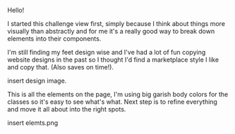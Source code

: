Hello!

I started this challenge view first, simply because I think about things more visually than abstractly and for me it's a really good way to break down elements  into their components.

I'm still finding my feet design wise and I've had a lot of fun copying website designs in the past so I thought I'd find a marketplace style I like and copy that. (Also saves on time!).

insert design image.

This is all the elements on the page, I'm using big garish body colors for the classes so it's easy to see what's what. Next step is to refine everything and move it all about into the right spots.

insert elemts.png

